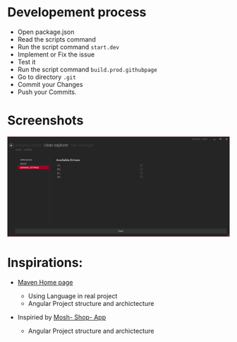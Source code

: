 # Developement process
* Open package.json
* Read the scripts command 
* Run the script command `start.dev`
* Implement or Fix the issue
* Test it
* Run the script command `build.prod.githubpage`
* Go to directory `.git`
* Commit your Changes
* Push  your Commits.  
 


# Screenshots
![Screenshot](https://github.com/Ghislain1/ZoeProg/blob/master/src_ZoeProg/docs/setting.PNG)


# Inspirations:
* [Maven Home page](https://search.maven.org/)
  * Using Language in real project
  * Angular Project structure and archictecture
    

* Inspiried by [Mosh- Shop- App](https://github.com/mosh-hamedani/organic-shop)
  * Angular Project structure and archictecture  


